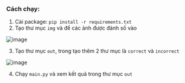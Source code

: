 ### Cách chạy:
1. Cài package: `pip install -r requirements.txt`
2. Tạo thư mục `img` và để các ảnh được đánh số vào

![image](https://github.com/bivsbon/cv_project/assets/31033536/2aa66e5f-7524-4c95-ab92-63a289040083)

3. Tạo thư mục `out`, trong tạo thêm 2 thư mục là `correct` và `incorrect`

![image](https://github.com/bivsbon/cv_project/assets/31033536/5dfe9031-31a1-40d1-89ac-759fa5af5311)


4. Chạy `main.py` và xem kết quả trong thư mục `out`
